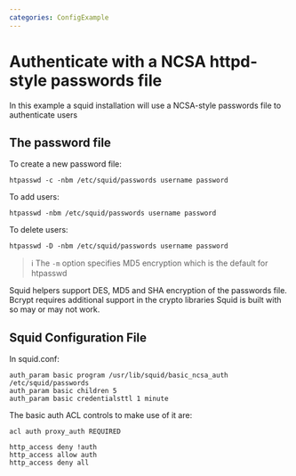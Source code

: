 ```yaml
---
categories: ConfigExample
---
```

# Authenticate with a NCSA httpd-style passwords file

In this example a squid installation will use a NCSA-style passwords file to
authenticate users

## The password file

To create a new password file:
```
htpasswd -c -nbm /etc/squid/passwords username password
```

To add users:
```
htpasswd -nbm /etc/squid/passwords username password
```

To delete users:
```
htpasswd -D -nbm /etc/squid/passwords username password
```
> ℹ️ The `-m` option specifies MD5 encryption which is the default for
    htpasswd

Squid helpers support DES, MD5 and SHA encryption of the passwords file.
Bcrypt requires additional support in the crypto libraries Squid is
built with so may or may not work.

## Squid Configuration File

In squid.conf:
```
auth_param basic program /usr/lib/squid/basic_ncsa_auth /etc/squid/passwords
auth_param basic children 5
auth_param basic credentialsttl 1 minute
```

The basic auth ACL controls to make use of it are:
```
acl auth proxy_auth REQUIRED

http_access deny !auth
http_access allow auth
http_access deny all
```
